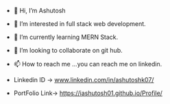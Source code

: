 - 👋 Hi, I’m Ashutosh
- 👀 I’m interested in full stack web development.
- 🌱 I’m currently learning MERN Stack.
- 💞️ I’m looking to collaborate on git hub.
- 📫 How to reach me ...you can reach me on linkedin.
-  Linkedin ID -> www.linkedin.com/in/ashutoshk07/

- PortFolio Link->  https://iashutosh01.github.io/Profile/

<!---
iashutosh01/iashutosh01 is a ✨ special ✨ repository because its `README.md` (this file) appears on your GitHub profile.
You can click the Preview link to take a look at your changes.
--->
